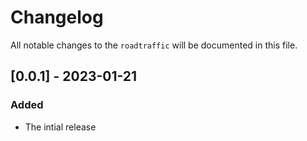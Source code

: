 # Changelog

All notable changes to the `roadtraffic` will be documented in this file.

## [0.0.1] - 2023-01-21

### Added

- The intial release

